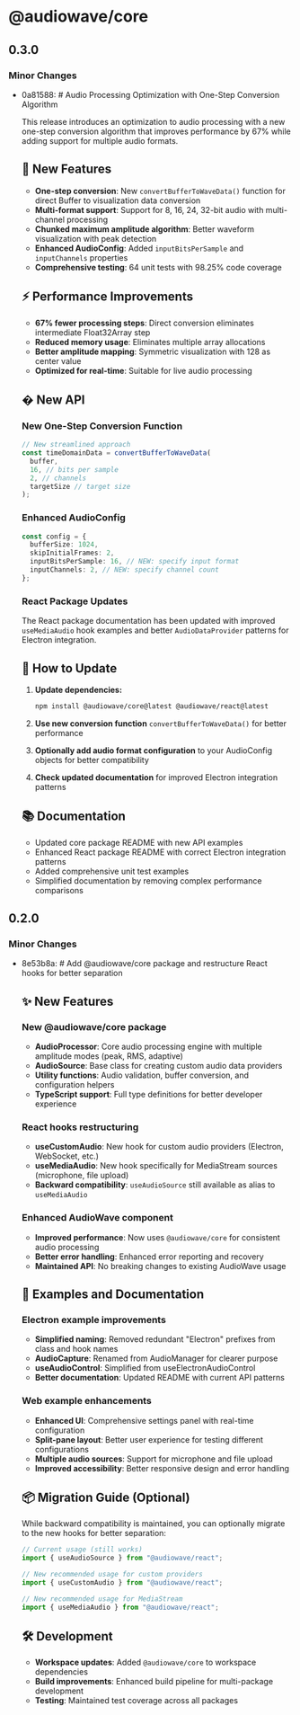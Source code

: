 # @audiowave/core

## 0.3.0

### Minor Changes

- 0a81588: # Audio Processing Optimization with One-Step Conversion Algorithm

  This release introduces an optimization to audio processing with a new one-step conversion algorithm that improves performance by 67% while adding support for multiple audio formats.

  ## 🚀 New Features

  - **One-step conversion**: New `convertBufferToWaveData()` function for direct Buffer to visualization data conversion
  - **Multi-format support**: Support for 8, 16, 24, 32-bit audio with multi-channel processing
  - **Chunked maximum amplitude algorithm**: Better waveform visualization with peak detection
  - **Enhanced AudioConfig**: Added `inputBitsPerSample` and `inputChannels` properties
  - **Comprehensive testing**: 64 unit tests with 98.25% code coverage

  ## ⚡ Performance Improvements

  - **67% fewer processing steps**: Direct conversion eliminates intermediate Float32Array step
  - **Reduced memory usage**: Eliminates multiple array allocations
  - **Better amplitude mapping**: Symmetric visualization with 128 as center value
  - **Optimized for real-time**: Suitable for live audio processing

  ## � New API

  ### New One-Step Conversion Function

  ```typescript
  // New streamlined approach
  const timeDomainData = convertBufferToWaveData(
    buffer,
    16, // bits per sample
    2, // channels
    targetSize // target size
  );
  ```

  ### Enhanced AudioConfig

  ```typescript
  const config = {
    bufferSize: 1024,
    skipInitialFrames: 2,
    inputBitsPerSample: 16, // NEW: specify input format
    inputChannels: 2, // NEW: specify channel count
  };
  ```

  ### React Package Updates

  The React package documentation has been updated with improved `useMediaAudio` hook examples and better `AudioDataProvider` patterns for Electron integration.

  ## 🔧 How to Update

  1. **Update dependencies:**

     ```bash
     npm install @audiowave/core@latest @audiowave/react@latest
     ```

  2. **Use new conversion function** `convertBufferToWaveData()` for better performance

  3. **Optionally add audio format configuration** to your AudioConfig objects for better compatibility

  4. **Check updated documentation** for improved Electron integration patterns

  ## 📚 Documentation

  - Updated core package README with new API examples
  - Enhanced React package README with correct Electron integration patterns
  - Added comprehensive unit test examples
  - Simplified documentation by removing complex performance comparisons

## 0.2.0

### Minor Changes

- 8e53b8a: # Add @audiowave/core package and restructure React hooks for better separation

  ## ✨ New Features

  ### New @audiowave/core package

  - **AudioProcessor**: Core audio processing engine with multiple amplitude modes (peak, RMS, adaptive)
  - **AudioSource**: Base class for creating custom audio data providers
  - **Utility functions**: Audio validation, buffer conversion, and configuration helpers
  - **TypeScript support**: Full type definitions for better developer experience

  ### React hooks restructuring

  - **useCustomAudio**: New hook for custom audio providers (Electron, WebSocket, etc.)
  - **useMediaAudio**: New hook specifically for MediaStream sources (microphone, file upload)
  - **Backward compatibility**: `useAudioSource` still available as alias to `useMediaAudio`

  ### Enhanced AudioWave component

  - **Improved performance**: Now uses `@audiowave/core` for consistent audio processing
  - **Better error handling**: Enhanced error reporting and recovery
  - **Maintained API**: No breaking changes to existing AudioWave usage

  ## 🔧 Examples and Documentation

  ### Electron example improvements

  - **Simplified naming**: Removed redundant "Electron" prefixes from class and hook names
  - **AudioCapture**: Renamed from AudioManager for clearer purpose
  - **useAudioControl**: Simplified from useElectronAudioControl
  - **Better documentation**: Updated README with current API patterns

  ### Web example enhancements

  - **Enhanced UI**: Comprehensive settings panel with real-time configuration
  - **Split-pane layout**: Better user experience for testing different configurations
  - **Multiple audio sources**: Support for microphone and file upload
  - **Improved accessibility**: Better responsive design and error handling

  ## 📦 Migration Guide (Optional)

  While backward compatibility is maintained, you can optionally migrate to the new hooks for better separation:

  ```typescript
  // Current usage (still works)
  import { useAudioSource } from "@audiowave/react";

  // New recommended usage for custom providers
  import { useCustomAudio } from "@audiowave/react";

  // New recommended usage for MediaStream
  import { useMediaAudio } from "@audiowave/react";
  ```

  ## 🛠 Development

  - **Workspace updates**: Added `@audiowave/core` to workspace dependencies
  - **Build improvements**: Enhanced build pipeline for multi-package development
  - **Testing**: Maintained test coverage across all packages
